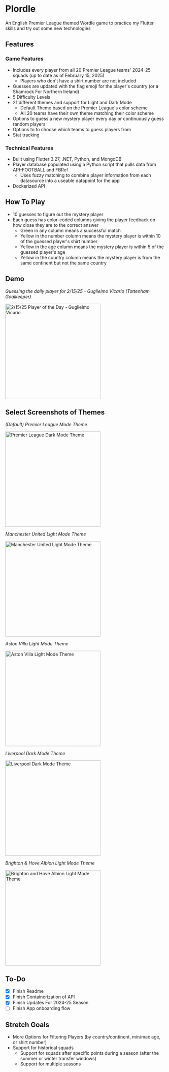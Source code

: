 # Plordle
An English Premier League themed Wordle game to practice my Flutter skills and try out some new technologies

## Features
### Game Features
- Includes every player from all 20 Premier League teams' 2024-25 squads (up to date as of February 15, 2025)
    - Players who don't have a shirt number are not included
- Guesses are updated with the flag emoji for the player's country (or a Shamrock For Northern Ireland)
- 5 Difficulty Levels
- 21 different themes and support for Light and Dark Mode
    - Default Theme based on the Premier League's color scheme
    - All 20 teams have their own theme matching their color scheme
- Options to guess a new mystery player every day or continuously guess random players
- Options to to choose which teams to guess players from
- Stat tracking

### Technical Features
- Built using Flutter 3.27, .NET, Python, and MongoDB
- Player database populated using a Python script that pulls data from API-FOOTBALL and FBRef
    - Uses fuzzy matching to combine player information from each datasource into a useable datapoint for the app
- Dockerized API

## How To Play
- 10 guesses to figure out the mystery player
- Each guess has color-coded columns giving the player feedback on how close they are to the correct answer
    - Green in any column means a successful match
    - Yellow in the number column means the mystery player is within 10 of the guessed player's shirt number
    - Yellow in the age column means the mystery player is within 5 of the guessed player's age
    - Yellow in the country column means the mystery player is from the same continent but not the same country

## Demo
*Guessing the daily player for 2/15/25 - Guglielmo Vicario (Tottenham Goalkeeper)*
  

<img alt="2/15/25 Player of the Day - Guglielmo Vicario" src = "./plordle-media/newPlordleRecording.gif" width = 300>


## Select Screenshots of Themes
*(Default) Premier League Mode Theme*


<img alt="Premier League Dark Mode Theme" src = "./plordle-media/Premier League Dark Mode.jpg" width = 300>

*Manchester United Light Mode Theme*


<img alt="Manchester United Light Mode Theme" src = "./plordle-media/Manchester United Light Mode.jpg" width = 300>

*Aston Villa Light Mode Theme*


<img alt="Aston Villa Light Mode Theme" src = "./plordle-media/Aston Villa Light Mode.jpg" width = 300> <br>

*Liverpool Dark Mode Theme*


<img alt="Liverpool Dark Mode Theme" src = "./plordle-media/Liverpool Dark Mode.jpg" width = 300>

*Brighton & Hove Albion Light Mode Theme*


<img alt="Brighton and Hove Albion Light Mode Theme" src = "./plordle-media/Brighton Light Mode.jpg" width = 300>



## To-Do
- [x] Finish Readme
- [x] Finish Containerization of API
- [x] Finish Updates For 2024-25 Season
- [ ] Finish App onboarding flow

## Stretch Goals
- More Options for Filtering Players (by country/continent, min/max age, or shirt number)
- Support for historical squads 
    - Support for squads after specific points during a season (after the summer or winter transfer windows)
    - Support for multiple seasons
